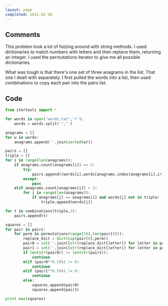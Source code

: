```yaml
---
layout: page
completed: 2012-02-16
---
```


## Comments

This problem took a lot of futzing around with string methods. I used
dictionaries to match numbers with letters and then replace them, returning an
integer. I used the permutations iterator to give me all possible dictionaries.

What was tough is that there's one set of three anagrams in the list. That one
I dealt with separately. I first pulled the words into a list, then used
combinations to copy each pair into the pairs list.

## Code

```python
from itertools import *

for words in open('words.txt','r'):
	words = words.split('","')

anagrams = []
for w in words:
	anagrams.append(''.join(sorted(w)))

pairs = []
triple = []
for i in range(len(anagrams)):
	if anagrams.count(anagrams[i]) == 2:
		try:
			pairs.append((words[i],words[anagrams.index(anagrams[i],i+1)]))
		except:
			pass
	elif anagrams.count(anagrams[i]) > 2:
		for j in range(len(anagrams)):
			if anagrams[j] == anagrams[i] and words[j] not in triple:
				triple.append(words[j])

for t in combinations(triple,2):
	pairs.append(t)

squares = []
for pair in pairs:
	for perm in permutations(range(10),len(pair[0])):
		replace_dict = dict(zip(pair[0],perm))
		pair0 = int(''.join([str(replace_dict[letter]) for letter in pair[0]]))
		pair1 = int(''.join([str(replace_dict[letter]) for letter in pair[1]]))
		if len(str(pair0)) != len(str(pair1)):
			continue
		elif (pair0**0.5)%1 != 0:
			continue
		elif (pair1**0.5)%1 != 0:
			continue
		else:
			squares.append(pair0)
			squares.append(pair1)

print max(squares)
```
